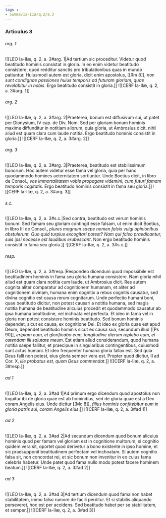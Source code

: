 ```yaml
---
tags : 
- Summa/Ia-IIæ/q.2/a.3
---
```


### Articulus 3

###### arg. 1
![[LEO Ia-IIæ, q. 2, a. 3#arg. 1|Ad tertium sic proceditur. Videtur quod beatitudo hominis consistat in gloria. In eo enim videtur beatitudo consistere, quod redditur sanctis pro tribulationibus quas in mundo patiuntur. Huiusmodi autem est gloria, dicit enim apostolus, [[Rm 8]], *non sunt condignae passiones huius temporis ad futuram gloriam, quae revelabitur in nobis*. Ergo beatitudo consistit in gloria.]]
![[CERF Ia-IIæ, q. 2, a. 3#arg. 1]]

###### arg. 2
![[LEO Ia-IIæ, q. 2, a. 3#arg. 2|Praeterea, bonum est diffusivum sui, ut patet per Dionysium, IV cap. de Div. Nom. Sed per gloriam bonum hominis maxime diffunditur in notitiam aliorum, quia gloria, ut Ambrosius dicit, nihil aliud est quam clara cum laude notitia. Ergo beatitudo hominis consistit in gloria.]]
![[CERF Ia-IIæ, q. 2, a. 3#arg. 2]]

###### arg. 3
![[LEO Ia-IIæ, q. 2, a. 3#arg. 3|Praeterea, beatitudo est stabilissimum bonorum. Hoc autem videtur esse fama vel gloria, quia per hanc quodammodo homines aeternitatem sortiuntur. Unde Boetius dicit, in libro de Consol., *vos immortalitatem vobis propagare videmini, cum futuri famam temporis cogitatis*. Ergo beatitudo hominis consistit in fama seu gloria.]]
![[CERF Ia-IIæ, q. 2, a. 3#arg. 3]]

###### s.c.
![[LEO Ia-IIæ, q. 2, a. 3#s.c.|Sed contra, beatitudo est verum hominis bonum. Sed famam seu gloriam contingit esse falsam, ut enim dicit Boetius, in libro III de Consol., *plures magnum saepe nomen falsis vulgi opinionibus abstulerunt. Quo quid turpius excogitari potest? Nam qui falso praedicantur, suis ipsi necesse est laudibus erubescant*. Non ergo beatitudo hominis consistit in fama seu gloria.]]
![[CERF Ia-IIæ, q. 2, a. 3#s.c.]]

###### resp.
![[LEO Ia-IIæ, q. 2, a. 3#resp.|Respondeo dicendum quod impossibile est beatitudinem hominis in fama seu gloria humana consistere. Nam gloria nihil aliud est quam clara notitia cum laude, ut Ambrosius dicit. Res autem cognita aliter comparatur ad cognitionem humanam, et aliter ad cognitionem divinam, humana enim cognitio a rebus cognitis causatur, sed divina cognitio est causa rerum cognitarum. Unde perfectio humani boni, quae beatitudo dicitur, non potest causari a notitia humana, sed magis notitia humana de beatitudine alicuius procedit et quodammodo causatur ab ipsa humana beatitudine, vel inchoata vel perfecta. Et ideo in fama vel in gloria non potest consistere hominis beatitudo. Sed bonum hominis dependet, sicut ex causa, ex cognitione Dei. Et ideo ex gloria quae est apud Deum, dependet beatitudo hominis sicut ex causa sua, secundum illud [[Ps 90]], *eripiam eum, et glorificabo eum, longitudine dierum replebo eum, et ostendam illi salutare meum*. Est etiam aliud considerandum, quod humana notitia saepe fallitur, et praecipue in singularibus contingentibus, cuiusmodi sunt actus humani. Et ideo frequenter humana gloria fallax est. Sed quia Deus falli non potest, eius gloria semper vera est. Propter quod dicitur, II ad Cor. X, *ille probatus est, quem Deus commendat*.]]
![[CERF Ia-IIæ, q. 2, a. 3#resp.]]

###### ad 1
![[LEO Ia-IIæ, q. 2, a. 3#ad 1|Ad primum ergo dicendum quod apostolus non loquitur ibi de gloria quae est ab hominibus, sed de gloria quae est a Deo coram Angelis eius. Unde dicitur [[Mc 8]], *filius hominis confitebitur eum in gloria patris sui, coram Angelis eius*.]]
![[CERF Ia-IIæ, q. 2, a. 3#ad 1]]

###### ad 2
![[LEO Ia-IIæ, q. 2, a. 3#ad 2|Ad secundum dicendum quod bonum alicuius hominis quod per famam vel gloriam est in cognitione multorum, si cognitio quidem vera sit, oportet quod derivetur a bono existente in ipso homine, et sic praesupponit beatitudinem perfectam vel inchoatam. Si autem cognitio falsa sit, non concordat rei, et sic bonum non invenitur in eo cuius fama celebris habetur. Unde patet quod fama nullo modo potest facere hominem beatum.]]
![[CERF Ia-IIæ, q. 2, a. 3#ad 2]]

###### ad 3
![[LEO Ia-IIæ, q. 2, a. 3#ad 3|Ad tertium dicendum quod fama non habet stabilitatem, immo falso rumore de facili perditur. Et si stabilis aliquando perseveret, hoc est per accidens. Sed beatitudo habet per se stabilitatem, et semper.]]
![[CERF Ia-IIæ, q. 2, a. 3#ad 3]]

